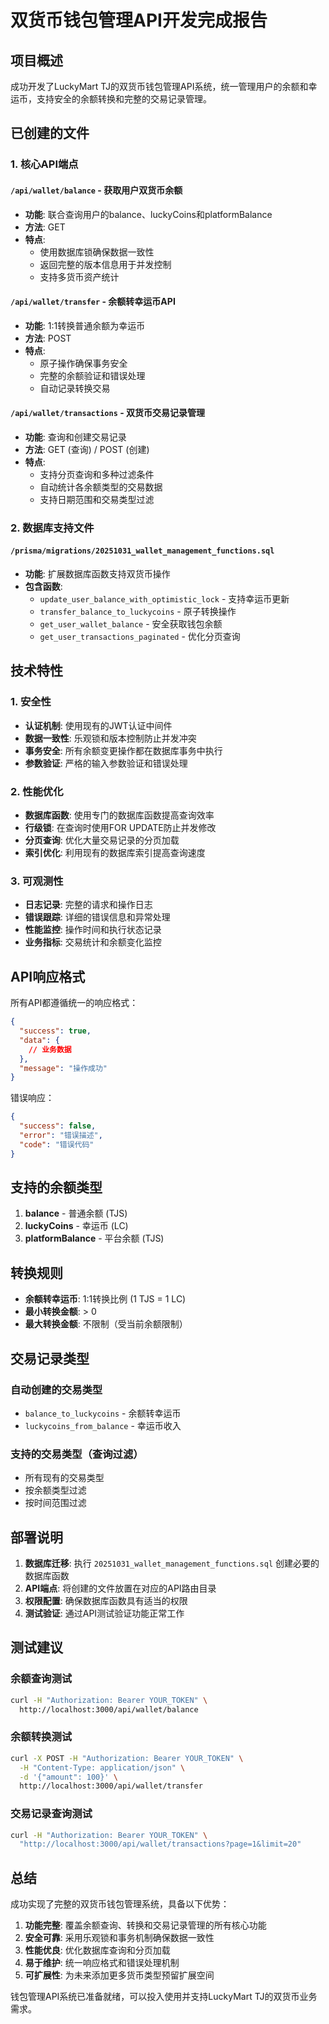 # 双货币钱包管理API开发完成报告

## 项目概述

成功开发了LuckyMart TJ的双货币钱包管理API系统，统一管理用户的余额和幸运币，支持安全的余额转换和完整的交易记录管理。

## 已创建的文件

### 1. 核心API端点

#### `/api/wallet/balance` - 获取用户双货币余额
- **功能**: 联合查询用户的balance、luckyCoins和platformBalance
- **方法**: GET
- **特点**: 
  - 使用数据库锁确保数据一致性
  - 返回完整的版本信息用于并发控制
  - 支持多货币资产统计

#### `/api/wallet/transfer` - 余额转幸运币API
- **功能**: 1:1转换普通余额为幸运币
- **方法**: POST
- **特点**:
  - 原子操作确保事务安全
  - 完整的余额验证和错误处理
  - 自动记录转换交易

#### `/api/wallet/transactions` - 双货币交易记录管理
- **功能**: 查询和创建交易记录
- **方法**: GET (查询) / POST (创建)
- **特点**:
  - 支持分页查询和多种过滤条件
  - 自动统计各余额类型的交易数据
  - 支持日期范围和交易类型过滤

### 2. 数据库支持文件

#### `/prisma/migrations/20251031_wallet_management_functions.sql`
- **功能**: 扩展数据库函数支持双货币操作
- **包含函数**:
  - `update_user_balance_with_optimistic_lock` - 支持幸运币更新
  - `transfer_balance_to_luckycoins` - 原子转换操作
  - `get_user_wallet_balance` - 安全获取钱包余额
  - `get_user_transactions_paginated` - 优化分页查询

## 技术特性

### 1. 安全性
- **认证机制**: 使用现有的JWT认证中间件
- **数据一致性**: 乐观锁和版本控制防止并发冲突
- **事务安全**: 所有余额变更操作都在数据库事务中执行
- **参数验证**: 严格的输入参数验证和错误处理

### 2. 性能优化
- **数据库函数**: 使用专门的数据库函数提高查询效率
- **行级锁**: 在查询时使用FOR UPDATE防止并发修改
- **分页查询**: 优化大量交易记录的分页加载
- **索引优化**: 利用现有的数据库索引提高查询速度

### 3. 可观测性
- **日志记录**: 完整的请求和操作日志
- **错误跟踪**: 详细的错误信息和异常处理
- **性能监控**: 操作时间和执行状态记录
- **业务指标**: 交易统计和余额变化监控

## API响应格式

所有API都遵循统一的响应格式：

```json
{
  "success": true,
  "data": {
    // 业务数据
  },
  "message": "操作成功"
}
```

错误响应：
```json
{
  "success": false,
  "error": "错误描述",
  "code": "错误代码"
}
```

## 支持的余额类型

1. **balance** - 普通余额 (TJS)
2. **luckyCoins** - 幸运币 (LC)
3. **platformBalance** - 平台余额 (TJS)

## 转换规则

- **余额转幸运币**: 1:1转换比例 (1 TJS = 1 LC)
- **最小转换金额**: > 0
- **最大转换金额**: 不限制（受当前余额限制）

## 交易记录类型

### 自动创建的交易类型
- `balance_to_luckycoins` - 余额转幸运币
- `luckycoins_from_balance` - 幸运币收入

### 支持的交易类型（查询过滤）
- 所有现有的交易类型
- 按余额类型过滤
- 按时间范围过滤

## 部署说明

1. **数据库迁移**: 执行 `20251031_wallet_management_functions.sql` 创建必要的数据库函数
2. **API端点**: 将创建的文件放置在对应的API路由目录
3. **权限配置**: 确保数据库函数具有适当的权限
4. **测试验证**: 通过API测试验证功能正常工作

## 测试建议

### 余额查询测试
```bash
curl -H "Authorization: Bearer YOUR_TOKEN" \
  http://localhost:3000/api/wallet/balance
```

### 余额转换测试
```bash
curl -X POST -H "Authorization: Bearer YOUR_TOKEN" \
  -H "Content-Type: application/json" \
  -d '{"amount": 100}' \
  http://localhost:3000/api/wallet/transfer
```

### 交易记录查询测试
```bash
curl -H "Authorization: Bearer YOUR_TOKEN" \
  "http://localhost:3000/api/wallet/transactions?page=1&limit=20"
```

## 总结

成功实现了完整的双货币钱包管理系统，具备以下优势：

1. **功能完整**: 覆盖余额查询、转换和交易记录管理的所有核心功能
2. **安全可靠**: 采用乐观锁和事务机制确保数据一致性
3. **性能优良**: 优化数据库查询和分页加载
4. **易于维护**: 统一响应格式和错误处理机制
5. **可扩展性**: 为未来添加更多货币类型预留扩展空间

钱包管理API系统已准备就绪，可以投入使用并支持LuckyMart TJ的双货币业务需求。